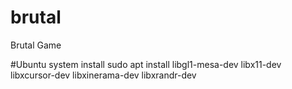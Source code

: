 # brutal
Brutal Game

#Ubuntu system install
sudo apt install libgl1-mesa-dev libx11-dev libxcursor-dev libxinerama-dev libxrandr-dev
